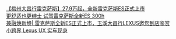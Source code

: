   
[【梅州大昌行雷克萨斯】27.9万起，全新雷克萨斯ES正式上市](http://www.dianyue.me/archives/752/j8sxc71omkbzp9wa/)  
[更舒适也更绅士 试驾雷克萨斯全新ES 300h](http://www.dianyue.me/archives/940/51eaqxx87appn6fs/)  
[兼融焕新境| 雷克萨斯全新ES正式上市，玉溪大昌行LEXUS邀您到店鉴赏](http://www.dianyue.me/archives/759/bi83rze38y86hifo/)  
[小跨界 Lexus UX 实车现身](http://www.dianyue.me/archives/937/ndjz2l6rzoy03gm3/)